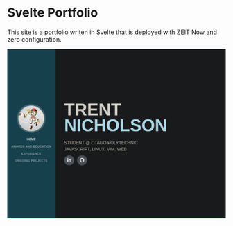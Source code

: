 # Svelte Portfolio

This site is a portfolio writen in [Svelte](https://svelte.dev/) that is deployed with ZEIT Now and zero configuration.

![](https://raw.githubusercontent.com/NICHTJ3/svelte-portfolio/master/assets/CoverPage.png)
